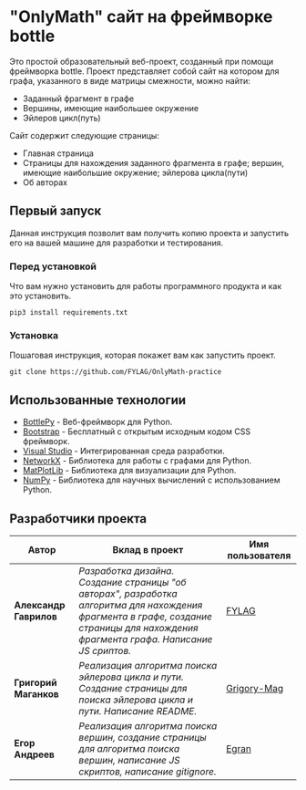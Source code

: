 # "OnlyMath" сайт на фреймворке bottle
Это простой образовательный веб-проект, созданный при помощи фреймворка bottle. Проект представляет собой сайт на котором для графа, указанного в виде матрицы смежности, можно найти:
- Заданный фрагмент в графе
- Вершины, имеющие наибольшее окружение
- Эйлеров цикл(путь)

Сайт содержит следующие страницы:

- Главная страница
- Страницы для нахождения заданного фрагмента в графе; вершин, имеющие наибольшие окружение; эйлерова цикла(пути)
- Об авторах 

## Первый запуск
Данная инструкция позволит вам получить копию проекта и запустить его на вашей машине для разработки и тестирования.

### Перед установкой

Что вам нужно установить для работы программного продукта и как это установить.
```
pip3 install requirements.txt
```

### Установка

Пошаговая инструкция, которая покажет вам как запустить проект.

```
git clone https://github.com/FYLAG/OnlyMath-practice
```

## Использованные технологии

* [BottlePy](https://bottlepy.org/) - Веб-фреймворк для Python.
* [Bootstrap](https://getbootstrap.com/) - Бесплатный с открытым исходным кодом CSS фреймворк.
* [Visual Studio](https://visualstudio.microsoft.com/ru/)  - Интегрированная среда разработки.
* [NetworkX](https://networkx.org/) - Библиотека для работы с графами для Python.
* [MatPlotLib](https://matplotlib.org/) - Библиотека для визуализации для Python.
* [NumPy](https://numpy.org/) - Библиотека для научных вычислений с использованием Python.


## Разработчики проекта

| Автор           | Вклад в проект                                       | Имя пользователя                                            |
|------------------|--------------------------------------------|-----------------------------------------------------|
| **Александр Гаврилов** | *Разработка дизайна. Создание страницы "об авторах", разработка алгоритма для нахождения фрагмента в графе, создание страницы для нахождения фрагмента графа. Написание JS сриптов.*   | [FYLAG](https://github.com/FYLAG)                   |
| **Григорий Маганков**  | *Реализация алгоритма поиска эйлерова цикла и пути. Создание страницы для поиска эйлерова цикла и пути. Написание README.*   | [Grigory-Mag](https://github.com/Grigory-Mag)       |
| **Егор Андреев**      | *Реализация алгоритма поиска вершин, создание страницы для алгоритма поиска вершин, написание JS скриптов, написание gitignore.*   | [Egran](https://github.com/Egran-Andr)              |
